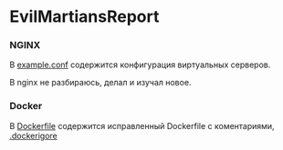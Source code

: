 # EvilMartiansReport
### NGINX
В  [example.conf](https://github.com/nebantepermanentnopls/EvilMartiansReport/blob/main/example.conf) содержится конфигурация виртуальных серверов.

В nginx не разбираюсь, делал и изучал новое.

### Docker
В  [Dockerfile](https://github.com/nebantepermanentnopls/EvilMartiansReport/blob/main/Dockerfile) содержится исправленный Dockerfile с коментариями,
[.dockerigore](https://github.com/nebantepermanentnopls/EvilMartiansReport/blob/main/.dockerignore) 
